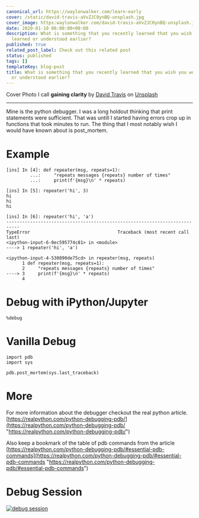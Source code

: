 ```yaml
---
canonical_url: https://waylonwalker.com/learn-early
cover: /static/david-travis-aVvZJC0ynBQ-unsplash.jpg
cover_image: https:waylonwalker.com/david-travis-aVvZJC0ynBQ-unsplash.jpg
date: 2020-01-10 06:00:00+00:00
description: What is something that you recently learned that you wish you would have
  learned or understood earlier?
published: true
related_post_label: Check out this related post
status: published
tags: []
templateKey: blog-post
title: What is something that you recently learned that you wish you would have learned
  or understood earlier?
---
```


Cover Photo I call **gaining clarity** by [David Travis](https://unsplash.com/@dtravisphd?utm_source=unsplash&utm_medium=referral&utm_content=creditCopyText) on [Unsplash](https://unsplash.com/s/photos/clarity?utm_source=unsplash&utm_medium=referral&utm_content=creditCopyText)

***

Mine is the python debugger. I was a long holdout thinking that print statements were sufficient. That was untill I started having errors crop up in functions that took minutes to run. The thing that I most notably wish I would have known about is post_mortem.

# Example

    [ins] In [4]: def repeater(msg, repeats=1):
             ...:     "repeats messages {repeats} number of times"
             ...:     print(f'{msg}\n' * repeats)

    [ins] In [5]: repeater('hi', 3)
    hi
    hi
    hi

    [ins] In [6]: repeater('hi', 'a')
    ---------------------------------------------------------------------------
    TypeError                                 Traceback (most recent call last)
    <ipython-input-6-0ec595774c81> in <module>
    ----> 1 repeater('hi', 'a')

    <ipython-input-4-530890de75cd> in repeater(msg, repeats)
          1 def repeater(msg, repeats=1):
          2     "repeats messages {repeats} number of times"
    ----> 3     print(f'{msg}\n' * repeats)
          4

# Debug with iPython/Jupyter

    %debug

# Vanilla Debug

    import pdb
    import sys

    pdb.post_mortem(sys.last_traceback)

# More

For more information about the debugger checkout the real python article. [https://realpython.com/python-debugging-pdb/](https://realpython.com/python-debugging-pdb/ "https://realpython.com/python-debugging-pdb/")

Also keep a bookmark of the table of pdb commands from the article [https://realpython.com/python-debugging-pdb/#essential-pdb-commands](https://realpython.com/python-debugging-pdb/#essential-pdb-commands "https://realpython.com/python-debugging-pdb/#essential-pdb-commands")

# Debug Session

[![debug session](https://res.cloudinary.com/practicaldev/image/fetch/s--ShQ3NN06--/c_limit%2Cf_auto%2Cfl_progressive%2Cq_auto%2Cw_880/https://thepracticaldev.s3.amazonaws.com/i/1tnri6wdwimwk7i83cvg.png)](https://res.cloudinary.com/practicaldev/image/fetch/s--ShQ3NN06--/c_limit%2Cf_auto%2Cfl_progressive%2Cq_auto%2Cw_880/https://thepracticaldev.s3.amazonaws.com/i/1tnri6wdwimwk7i83cvg.png)